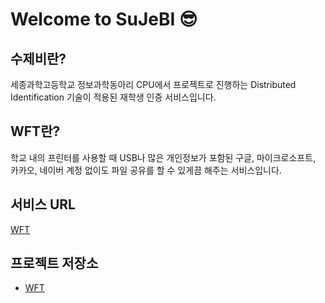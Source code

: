 # Welcome to SuJeBI 😎
## 수제비란?
세종과학고등학교 정보과학동아리 CPU에서 프로젝트로 진행하는 Distributed Identification 기술이 적용된 재학생 인증 서비스입니다.

## WFT란?
학교 내의 프린터를 사용할 때 USB나 많은 개인정보가 포함된 구글, 마이크로소프트, 카카오, 네이버 계정 없이도 파일 공유를 할 수 있게끔 해주는 서비스입니다.

## 서비스 URL
[WFT](https://sujebi-wft.netlify.app)

## 프로젝트 저장소
- [WFT](https://github.com/sjsh-sujebi/wapt-frontend)
